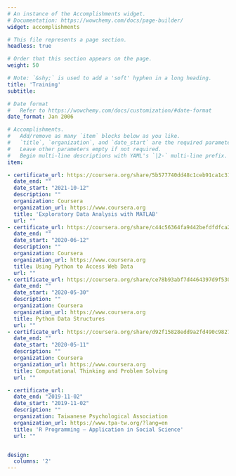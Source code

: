 ```yaml
---
# An instance of the Accomplishments widget.
# Documentation: https://wowchemy.com/docs/page-builder/
widget: accomplishments

# This file represents a page section.
headless: true

# Order that this section appears on the page.
weight: 50

# Note: `&shy;` is used to add a 'soft' hyphen in a long heading.
title: 'Training'
subtitle:

# Date format
#   Refer to https://wowchemy.com/docs/customization/#date-format
date_format: Jan 2006

# Accomplishments.
#   Add/remove as many `item` blocks below as you like.
#   `title`, `organization`, and `date_start` are the required parameters.
#   Leave other parameters empty if not required.
#   Begin multi-line descriptions with YAML's `|2-` multi-line prefix.
item:

- certificate_url: https://coursera.org/share/5b577740dd48c1ceb91ca1c31f51abd5
  date_end: ""
  date_start: "2021-10-12"
  description: ""
  organization: Coursera
  organization_url: https://www.coursera.org
  title: 'Exploratory Data Analysis with MATLAB'
  url: ""
- certificate_url: https://coursera.org/share/c44c56364fa9442befdfdfca23ad8d07
  date_end: ""
  date_start: "2020-06-12"
  description: ""
  organization: Coursera
  organization_url: https://www.coursera.org
  title: Using Python to Access Web Data
  url: ""
- certificate_url: https://coursera.org/share/ce78b93abf7d4464397d9f530ace14ce
  date_end: ""
  date_start: "2020-05-30"
  description: ""
  organization: Coursera
  organization_url: https://www.coursera.org
  title: Python Data Structures
  url: ""
- certificate_url: https://coursera.org/share/d92f15828edd9a2fd490c9827919f835
  date_end: ""
  date_start: "2020-05-11"
  description: ""
  organization: Coursera
  organization_url: https://www.coursera.org
  title: Computational Thinking and Problem Solving
  url: ""

- certificate_url:
  date_end: "2019-11-02"
  date_start: "2019-11-02"
  description: ""
  organization: Taiwanese Psychological Association
  organization_url: https://www.tpa-tw.org/?lang=en
  title: 'R Programming – Application in Social Science'
  url: ""


design:
  columns: '2'
---
```

